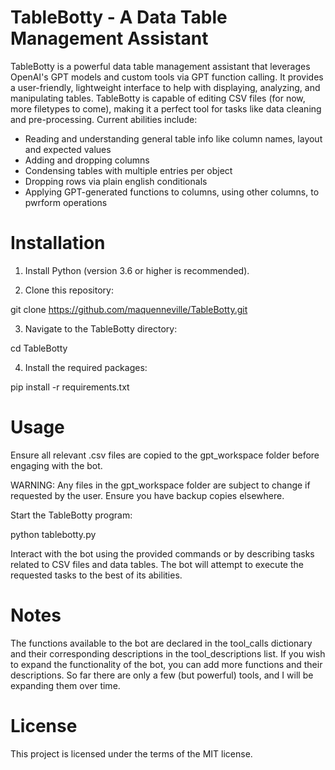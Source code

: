 # TableBotty - A Data Table Management Assistant

TableBotty is a powerful data table management assistant that leverages OpenAI's GPT models and custom tools via GPT function calling. It provides a user-friendly, lightweight interface to help with displaying, analyzing, and manipulating tables. TableBotty is capable of editing CSV files (for now, more filetypes to come), making it a perfect tool for tasks like data cleaning and pre-processing.  Current abilities include:

- Reading and understanding general table info like column names, layout and expected values
- Adding and dropping columns
- Condensing tables with multiple entries per object
- Dropping rows via plain english conditionals
- Applying GPT-generated functions to columns, using other columns, to pwrform operations 

# Installation
1. Install Python (version 3.6 or higher is recommended).

2. Clone this repository:

git clone https://github.com/maquenneville/TableBotty.git

3. Navigate to the TableBotty directory:

cd TableBotty

4. Install the required packages:

pip install -r requirements.txt

# Usage
Ensure all relevant .csv files are copied to the gpt_workspace folder before engaging with the bot.

WARNING: Any files in the gpt_workspace folder are subject to change if requested by the user. Ensure you have backup copies elsewhere.

Start the TableBotty program:

python tablebotty.py

Interact with the bot using the provided commands or by describing tasks related to CSV files and data tables. The bot will attempt to execute the requested tasks to the best of its abilities.

# Notes
The functions available to the bot are declared in the tool_calls dictionary and their corresponding descriptions in the tool_descriptions list. If you wish to expand the functionality of the bot, you can add more functions and their descriptions.  So far there are only a few (but powerful) tools, and I will be expanding them over time.

# License
This project is licensed under the terms of the MIT license.
